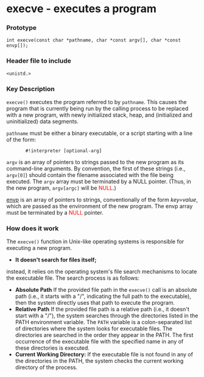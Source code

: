 # execve - executes a program

### Prototype
`int execve(const char *pathname, char *const argv[], char *const envp[]);`

### Header file to include
`<unistd.>`

### Key Description
`execve()` executes the program referred to by `pathname`.  This causes the program that is currently being run by the calling process to be replaced with a new program, with newly initialized stack, heap, and (initialized and uninitialized) data segments.

`pathname` must be either a binary executable, or a script starting
       with a line of the form:

           #!interpreter [optional-arg] 

`argv` is an array of pointers to strings passed to the new program as its command-line arguments.  By convention, the first of these strings (i.e., `argv[0]`) should contain the filename associated with the file being executed.  The `argv` array must be terminated by a NULL pointer.  (Thus, in the new program, `argv[argc]` will be <span style="color: red;">NULL</span>.)

<u>envp</u> is an array of pointers to strings, conventionally of the form _key=value_, which are passed as the environment of the new program. The envp array must be terminated by a <span style="color: red;">NULL</span> pointer.

### How does it work
The `execve()` function in Unix-like operating systems is responsible for executing a new program. 
   * **It doesn't search for files itself;**

instead, it relies on the operating system's file search mechanisms to locate the executable file. The search process is as follows:

* **Absolute Path**
    If the provided file path in the `execve()` call is an absolute path (i.e., it starts with a "/", indicating the full path to the executable), then the system directly uses that path to execute the program.
* **Relative Path**
    If the provided file path is a relative path (i.e., it doesn't start with a "/"), the system searches through the directories listed in the PATH environment variable.
    The `PATH` variable is a colon-separated list of directories where the system looks for executable files.
    The directories are searched in the order they appear in the PATH. The first occurrence of the executable file with the specified name in any of these directories is executed.
* **Current Working Directory:**
    If the executable file is not found in any of the directories in the PATH, the system checks the current working directory of the process.
